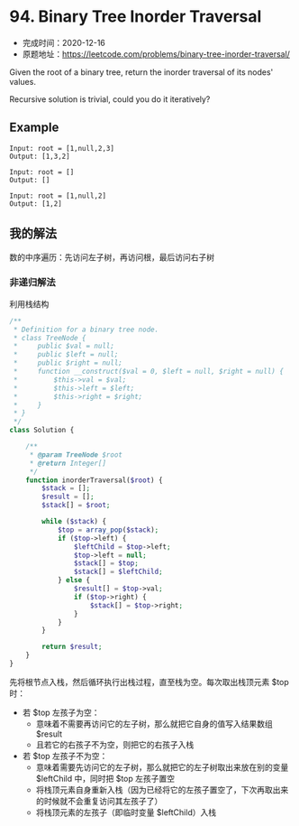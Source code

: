 # 94. Binary Tree Inorder Traversal

- 完成时间：2020-12-16
- 原题地址：https://leetcode.com/problems/binary-tree-inorder-traversal/

Given the root of a binary tree, return the inorder traversal of its nodes' values.

Recursive solution is trivial, could you do it iteratively?

## Example

```
Input: root = [1,null,2,3]
Output: [1,3,2]
```

```
Input: root = []
Output: []
```

```
Input: root = [1,null,2]
Output: [1,2]
```

## 我的解法

数的中序遍历：先访问左子树，再访问根，最后访问右子树

### 非递归解法

利用栈结构
```php
/**
 * Definition for a binary tree node.
 * class TreeNode {
 *     public $val = null;
 *     public $left = null;
 *     public $right = null;
 *     function __construct($val = 0, $left = null, $right = null) {
 *         $this->val = $val;
 *         $this->left = $left;
 *         $this->right = $right;
 *     }
 * }
 */
class Solution {

    /**
     * @param TreeNode $root
     * @return Integer[]
     */
    function inorderTraversal($root) {
        $stack = [];
        $result = [];
        $stack[] = $root;

        while ($stack) {
            $top = array_pop($stack);
            if ($top->left) {
                $leftChild = $top->left;
                $top->left = null;
                $stack[] = $top;
                $stack[] = $leftChild;
            } else {
                $result[] = $top->val;
                if ($top->right) {
                    $stack[] = $top->right;
                }
            }
        }

        return $result;
    }
}
```

先将根节点入栈，然后循环执行出栈过程，直至栈为空。每次取出栈顶元素 $top 时：
- 若 $top 左孩子为空：
    - 意味着不需要再访问它的左子树，那么就把它自身的值写入结果数组 $result
    - 且若它的右孩子不为空，则把它的右孩子入栈
- 若 $top 左孩子不为空：
    - 意味着需要先访问它的左子树，那么就把它的左子树取出来放在别的变量 $leftChild 中，同时把 $top 左孩子置空
    - 将栈顶元素自身重新入栈（因为已经将它的左孩子置空了，下次再取出来的时候就不会重复访问其左孩子了）
    - 将栈顶元素的左孩子（即临时变量 $leftChild）入栈
